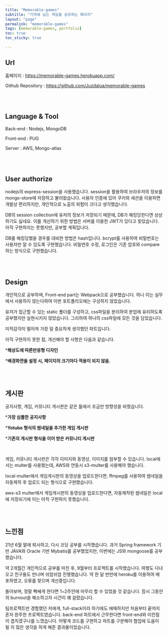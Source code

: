 ```yaml
---
title: "Memorable-games"
subtitle: "기억에 남는 게임을 공유하는 페이지"
layout: "page"
permalink: "memorable-games"
tags: [memorable-games, portfolio]
toc: true
toc_sticky: true

---
```




## Url

홈페이지 : https://memorable-games.herokuapp.com/

Github Repository : https://github.com/Juzdalua/memorable-games

<br> <br> 

## Language & Tool

Back-end : Nodejs, MongoDB

Front-end : PUG

Server : AWS, Mongo-atlas

<br> <br> 

## User authorize

nodejs의 express-session을 사용했습니다. session을 활용하여 브라우저의 정보를 mongo-store에 저장하고 불러왔습니다. 사용자 인증에 있어 쿠키와 세션을 이용하면 개발상 편리하지만, 개인적으로 노출의 위험이 크다고 생각했습니다.<br>

DB의 session collection에 유저의 정보가 저장되기 때문에, DB가 해킹당한다면 상상하기도 싫네요. 이를 개선하기 위한 방법은 서버를 이용한 JWT가 있다고 찾았습니다. 아직 구현하지는 못했지만, 공부할 계획입니다.<br>

DB를 해킹당했을 경우를 대비한 방법은 hash입니다. bcrypt를 사용하여 비밀번호는 사용자만 알 수 있도록 구현했습니다. 비밀번호 수정, 로그인은 기존 암호와 compare 하는 방식으로 구현했습니다.

<br>

<br>



## Design

개인적으로 공부하며, Front-end part는 Webpack으로 공부했습니다. 허나 이는 실무에서 사용하지 않는다하여 이번 포트폴리오에는 구성하지 않았습니다. <br>

유저가 접근할 수 있는 static 폴더를 구성하고, css파일을 분리하여 분업에 유리하도록 공부했지만 실현시키지 않았습니다. 그리하여 하나의 css파일에 모든 것을 담았습니다.<br>

미적감각이 떨어져 가장 덜 중요하게 생각했던 파트입니다.<br>

아직 구현하지 못한 점, 개선해야 할 사항은 다음과 같습니다.<br>

***해상도에 따른반응형 디자인**<br>

***배경화면을 설정 시, 페이지의 크기마다 적용이 되지 않음.**<br>

<br>

<br>



## 게시판

공지사항, 게임, 커뮤니티 게시판은 같은 틀에서 조금만 방향성을 바꿨습니다.<br>

***가장 심플한 공지사항**<br>

***Yotube 형식의 썸네일을 추가한 게임 게시판**<br>

***기존의 게시판 형식을 이어 받은 커뮤니티 게시판**<br>

<br>

게임, 커뮤니티 게시판은 각각 이미지와 동영상, 이미지를 첨부할 수 있습니다. local에서는 multer를 사용했는데, AWS와 연동시 s3-multer를 사용해야 했습니다. <br>

local-multer에서 게임게시판의 동영상을 업로드한다면, ffmpeg를 사용하여 썸네일을 자동제작 후 업로드 되는 형식으로 구현했습니다.<br>

aws-s3 multer에서 게임게시판의 동영상을 업로드한다면, 자동제작된 썸네일은 local에 저장되기에 이는 아직 구현하지 못했습니다.

<br>

<br>



## 느낀점 

21년 6월 말에 퇴사하고, 다시 코딩 공부를 시작했습니다. 과거 Spring framework 기반 JAVA와 Oracle 기반 Mybatis를 공부했었지만, 이번에는 JS와 mongoose를 공부했습니다. <br>

약 2개월간 개인적으로 공부를 마친 후, 9월부터 프로젝트를 시작했습니다. 여행도 다녀오고 친구들도 만나며 쉬엄쉬엄 진행했습니다. 약 한 달 반만에 heroku를 이용하여 배포하였고, 오류를 찾으며 개선중입니다.<br>

돌아보며, 정말 빡쌔게 한다면 1~2주안에 마무리 할 수 있었을 것 같습니다. 잠시 그동안의 burnout을 해소하고자 시간이 꽤 걸렸습니다.<br>

팀프로젝트만 경험했던 저에게, full-stack이라 하기에도 애매하지만 처음부터 끝까지 혼자 완주한 프로젝트였습니다. back-end 파트에서 근무한다면 front-end와 이런점이 겹치겠구나를 느꼈습니다. 어떻게 코드를 구현하고 파트를 구분해야 협업에 도움이 될 지 많은 생각을 하게 해준 결과물이었습니다.





